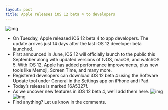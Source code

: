 ```yaml
---
layout: post
title: Apple releases iOS 12 beta 4 to developers
---
```

![img](http://media.idownloadblog.com/wp-content/uploads/2018/07/ios-12-beta-4.jpg)
* On Tuesday, Apple released iOS 12 beta 4 to app developers. The update arrives just 14 days after the last iOS 12 developer beta launched.
* First announced in June, iOS 12 will officially launch to the public this September along with updated versions of tvOS, macOS, and watchOS 5. With iOS 12, Apple has added performance improvements, plus new tools like Memoji, Screen Time, and many more.
* Registered developers can download iOS 12 beta 4 using the Software Update tool under General in the Settings app on iPhone and iPad.
* Today’s release is marked 16A5327f.
* As we uncover new features in iOS 12 beta 4, we’ll add them here.
![img](http://media.idownloadblog.com/wp-content/uploads/2018/07/IMG_2437.png)
![img](http://media.idownloadblog.com/wp-content/uploads/2018/07/IMG_2438.png)
* Find anything? Let us know in the comments.

